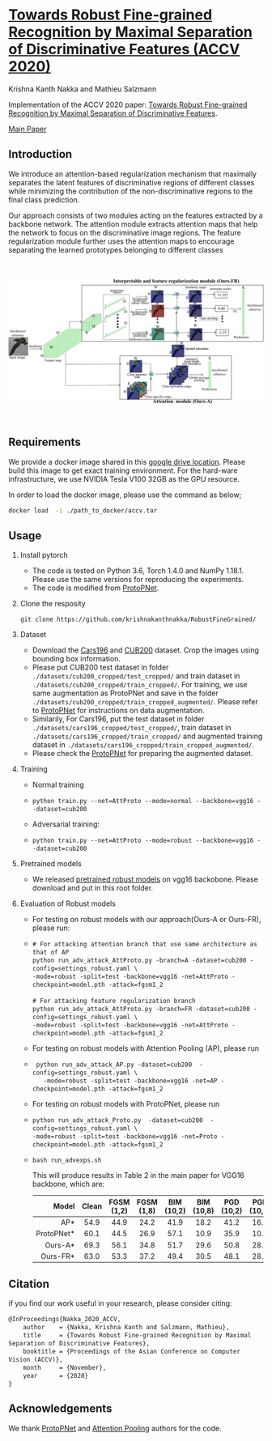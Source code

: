 # [Towards Robust Fine-grained Recognition by Maximal Separation of Discriminative Features (ACCV 2020)](https://openaccess.thecvf.com/content/ACCV2020/papers/Nakka_Towards_Robust_Fine-grained_Recognition_by_Maximal_Separation_of_Discriminative_Features_ACCV_2020_paper.pdf)

Krishna Kanth Nakka and Mathieu Salzmann




Implementation of the ACCV 2020 paper: [Towards Robust Fine-grained Recognition by Maximal Separation of Discriminative Features](https://openaccess.thecvf.com/content/ACCV2020/papers/Nakka_Towards_Robust_Fine-grained_Recognition_by_Maximal_Separation_of_Discriminative_Features_ACCV_2020_paper.pdf).

[Main Paper](https://openaccess.thecvf.com/content/ACCV2020/papers/Nakka_Towards_Robust_Fine-grained_Recognition_by_Maximal_Separation_of_Discriminative_Features_ACCV_2020_paper.pdf)<br/>

## Introduction

We introduce an attention-based regularization mechanism that maximally separates the latent features of discriminative regions of different classes
while minimizing the contribution of the non-discriminative regions to the final class prediction.

Our approach consists of two modules acting on the features extracted by a backbone network. The attention module extracts attention maps that help the network to focus on the discriminative image regions. The feature regularization module further uses the attention maps to encourage separating the learned prototypes belonging to different classes


<br>
<p align="center">
  <img src="./misc/thumbnail.png">
  <br>
</p>
<br>




## Requirements
We provide a docker image shared in this [google drive location](https://drive.google.com/file/d/1ormSCfk0zXMuYz9MwJxddH9Dukiziyc-/view?usp=sharing). Please build this image to get exact training environment. For the hard-ware infrastructure, we use NVIDIA Tesla V100 32GB as the GPU resource.

In order to load the docker image, please use the command as below;

```bash
docker load  -i ./path_to_docker/accv.tar
```

## Usage

1. Install pytorch

   - The code is tested on Python 3.6, Torch 1.4.0 and NumPy 1.18.1. Please use the same versions for reproducing the experiments.
   - The code is modified from [ProtoPNet](https://github.com/cfchen-duke/ProtoPNet).

2. Clone the resposity

   ```shell
   git clone https://github.com/krishnakanthnakka/RobustFineGrained/
   ```
3. Dataset
   - Download the  [Cars196](https://ai.stanford.edu/~jkrause/cars/car_dataset.html) and [CUB200](http://www.vision.caltech.edu/visipedia/CUB-200.html) dataset.
   Crop the images using bounding box information.
   - Please put CUB200 test dataset in folder `./datasets/cub200_cropped/test_cropped/` and train dataset in  `./datasets/cub200_cropped/train_cropped/`. For training, we use same augmentation as ProtoPNet and save in the folder  `./datasets/cub200_cropped/train_cropped_augmented/`. Please refer to [ProtoPNet](https://github.com/cfchen-duke/ProtoPNet) for instructions on data augmentation.
   - Similarily, For Cars196, put the test dataset in folder `./datasets/cars196_cropped/test_cropped/`, train dataset in  `./datasets/cars196_cropped/train_cropped/`
   and augmented training dataset in  `./datasets/cars196_cropped/train_cropped_augmented/`.
   - Please check the [ProtoPNet](https://github.com/cfchen-duke/ProtoPNet)
   for preparing the augmented dataset.

4. Training
   -  Normal training
    - ```shell
      python train.py --net=AttProto --mode=normal --backbone=vgg16 --dataset=cub200
      ```
    - Adversarial training:
    - ```shell
      python train.py --net=AttProto --mode=robust --backbone=vgg16 --dataset=cub200
      ```

5. Pretrained models
    - We released [pretrained robust models](https://drive.switch.ch/index.php/s/DOl73Nrv8I6gJ1v) on vgg16 backobone. Please download and put in this root folder.
6. Evaluation of Robust models
    - For testing on robust models with our approach(Ours-A or Ours-FR), please run:
    - ```shell
      # For attacking attention branch that use same architecture as that of AP
      python run_adv_attack_AttProto.py -branch=A -dataset=cub200 -config=settings_robust.yaml \
      -mode=robust -split=test -backbone=vgg16 -net=AttProto -checkpoint=model.pth -attack=fgsm1_2

      # For attacking feature regularization branch
      python run_adv_attack_AttProto.py -branch=FR -dataset=cub200 -config=settings_robust.yaml \
      -mode=robust -split=test -backbone=vgg16 -net=AttProto -checkpoint=model.pth -attack=fgsm1_2

      ```
   - For testing on robust models with Attention Pooling (AP), please run
   - ```shell
      python run_adv_attack_AP.py -dataset=cub200  -config=settings_robust.yaml \
        -mode=robust -split=test -backbone=vgg16 -net=AP -checkpoint=model.pth -attack=fgsm1_2
      ```
    - For testing on robust models with ProtoPNet, please run
    - ```shell
      python run_adv_attack_Proto.py  -dataset=cub200  -config=settings_robust.yaml \
      -mode=robust -split=test -backbone=vgg16 -net=Proto -checkpoint=model.pth -attack=fgsm1_2
      ```


    - ```shell
      bash run_advexps.sh
      ```
      This will produce results in Table 2 in the main paper for VGG16 backbone, which are:

      |           Model   |   Clean       |   FGSM (1,2)   | FGSM (1,8)   |  BIM (10,2)  | BIM (10,8)    |  PGD (10,2) | PGD (10,8)   |  MIM (10,2)  | MIM (10,8) |
      |----------------:  |:------------: |:------------:  |:------------:|:------------:|:------------:|:------------:|:------------:|:------------:|:------------:
      |        AP*        | 54.9          | 44.9          | 24.2        |  41.9          | 18.2         |  41.2        |  16.9       |  41.9         |   18.7     |
      |        ProtoPNet*  | 60.1          |  44.5         | 26.9         | 57.1         | 10.9         | 35.9         | 10.3         | 37.6          | 13.5      |
      |        Ours-A*    | 69.3          |  56.1          |  34.8        | 51.7         | 29.6         | 50.8         | 28.0         | 52.0          | 32.5      |
      |      Ours-FR*     | 63.0          | 53.3           | 37.2         |  49.4        | 30.5         |  48.1         | 28.4       | 49.7           | 31.1       |





## Citation

if you find our work useful in your research, please consider citing:


```
@InProceedings{Nakka_2020_ACCV,
    author    = {Nakka, Krishna Kanth and Salzmann, Mathieu},
    title     = {Towards Robust Fine-grained Recognition by Maximal Separation of Discriminative Features},
    booktitle = {Proceedings of the Asian Conference on Computer Vision (ACCV)},
    month     = {November},
    year      = {2020}
}
```

## Acknowledgements

We thank [ProtoPNet](https://github.com/cfchen-duke/ProtoPNet) and [Attention Pooling](https://github.com/rohitgirdhar/AttentionalPoolingAction) authors for the code.

